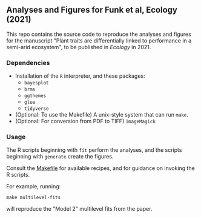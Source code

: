 ## Analyses and Figures for Funk et al, Ecology (2021)

This repo contains the source code to reproduce the analyses and figures for the
manuscript "Plant traits are differentially linked to performance in a semi-arid
ecosystem", to be published in *Ecology* in 2021.

### Dependencies

- Installation of the `R` interpreter, and these packages:
  - `bayesplot`
  - `brms`
  - `ggthemes`
  - `glue`
  - `tidyverse`
- (Optional: To use the Makefile) A unix-style system that can run `make`.
- (Optional: For conversion from PDF to TIFF) `ImageMagick`


### Usage

The R scripts beginning with `fit` perform the analyses, and the scripts
beginning with `generate` create the figures.

Consult the [Makefile](./Makefile) for available recipes, and for guidance on
invoking the R scripts.

For example, running:

    make multilevel-fits

will reproduce the "Model 2" multilevel fits from the paper.
